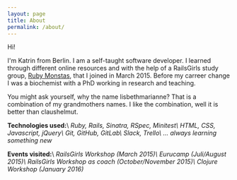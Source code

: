 ```yaml
---
layout: page
title: About
permalink: /about/
---
```


Hi!

I'm Katrin from Berlin. I am a self-taught software developer. I learned through different online resources and with the help of a RailsGirls study group, [Ruby Monstas](http://rubymonstas.org/), that I joined in March 2015.
Before my carreer change I was a biochemist with a PhD working in research and teaching.

You might ask yourself, why the name lisbethmarianne? That is a combination of my grandmothers names. I like the combination, well it is better than claushelmut.

**Technologies used:**\\
*Ruby, Rails, Sinatra, RSpec, Minitest\\
HTML, CSS, Javascript, jQuery\\
Git, GitHub, GitLab\\
Slack, Trello\\
... always learning something new*

**Events visited:**\\
*RailsGirls Workshop (March 2015)\\
Eurucamp (Juli/August 2015)\\
RailsGirls Workshop as coach (October/November 2015)\\
Clojure Workshop (January 2016)*
